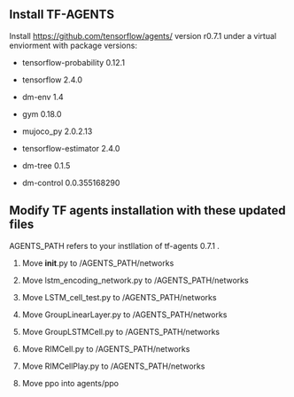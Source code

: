 ## Install TF-AGENTS

Install https://github.com/tensorflow/agents/ version r0.7.1 under a virtual enviorment with package versions:

- tensorflow-probability 0.12.1

- tensorflow 2.4.0

- dm-env 1.4

- gym 0.18.0

- mujoco_py 2.0.2.13

- tensorflow-estimator 2.4.0  

- dm-tree 0.1.5 

- dm-control 0.0.355168290


## Modify TF agents installation with these updated files

AGENTS_PATH refers to your instllation of tf-agents 0.7.1 .

1. Move __init__.py to /AGENTS_PATH/networks

2. Move lstm_encoding_network.py to /AGENTS_PATH/networks

3. Move LSTM_cell_test.py to /AGENTS_PATH/networks

4. Move GroupLinearLayer.py to /AGENTS_PATH/networks

5. Move GroupLSTMCell.py to /AGENTS_PATH/networks

6. Move RIMCell.py to /AGENTS_PATH/networks

7. Move RIMCellPlay.py to /AGENTS_PATH/networks

8. Move ppo into agents/ppo

